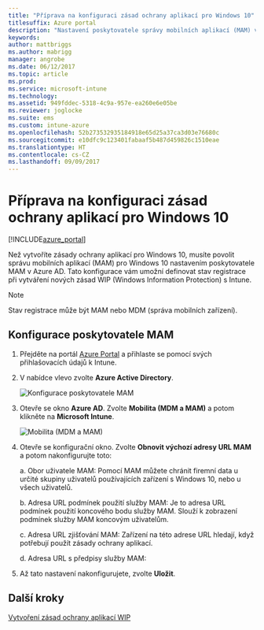 ```yaml
---
title: "Příprava na konfiguraci zásad ochrany aplikací pro Windows 10"
titlesuffix: Azure portal
description: "Nastavení poskytovatele správy mobilních aplikací (MAM) v Azure AD"
keywords: 
author: mattbriggs
ms.author: mabrigg
manager: angrobe
ms.date: 06/12/2017
ms.topic: article
ms.prod: 
ms.service: microsoft-intune
ms.technology: 
ms.assetid: 949fddec-5318-4c9a-957e-ea260e6e05be
ms.reviewer: joglocke
ms.suite: ems
ms.custom: intune-azure
ms.openlocfilehash: 52b273532935184918e65d25a37ca3d03e76680c
ms.sourcegitcommit: e10dfc9c123401fabaaf5b487d459826c1510eae
ms.translationtype: HT
ms.contentlocale: cs-CZ
ms.lasthandoff: 09/09/2017
---
```

# <a name="get-ready-to-configure-app-protection-policies-for-windows-10"></a>Příprava na konfiguraci zásad ochrany aplikací pro Windows 10

[!INCLUDE[azure_portal](./includes/azure_portal.md)]

Než vytvoříte zásady ochrany aplikací pro Windows 10, musíte povolit správu mobilních aplikací (MAM) pro Windows 10 nastavením poskytovatele MAM v Azure AD. Tato konfigurace vám umožní definovat stav registrace při vytváření nových zásad WIP (Windows Information Protection) s Intune.

> [!NOTE]
> Stav registrace může být MAM nebo MDM (správa mobilních zařízení).

## <a name="to-configure-the-mam-provider"></a>Konfigurace poskytovatele MAM

1.  Přejděte na portál [Azure Portal](https://portal.azure.com/) a přihlaste se pomocí svých přihlašovacích údajů k Intune.

2.  V nabídce vlevo zvolte **Azure Active Directory**.

    ![Konfigurace poskytovatele MAM](./media/mam-provider-sc-1.png)

3.  Otevře se okno **Azure AD**. Zvolte **Mobilita (MDM a MAM)** a potom klikněte na **Microsoft Intune**.

    ![Mobilita (MDM a MAM)](./media/mam-provider-sc-1.png)

4.  Otevře se konfigurační okno. Zvolte **Obnovit výchozí adresy URL MAM** a potom nakonfigurujte toto:

    a.  Obor uživatele MAM: Pomocí MAM můžete chránit firemní data u určité skupiny uživatelů používajících zařízení s Windows 10, nebo u všech uživatelů.

    b.  Adresa URL podmínek použití služby MAM: Je to adresa URL podmínek použití koncového bodu služby MAM. Slouží k zobrazení podmínek služby MAM koncovým uživatelům.

    c.  Adresa URL zjišťování MAM: Zařízení na této adrese URL hledají, když potřebují použít zásady ochrany aplikací.

    d.  Adresa URL s předpisy služby MAM:

5.  Až tato nastavení nakonfigurujete, zvolte **Uložit**.

## <a name="next-steps"></a>Další kroky

[Vytvoření zásad ochrany aplikací WIP](windows-information-protection-policy-create.md)
